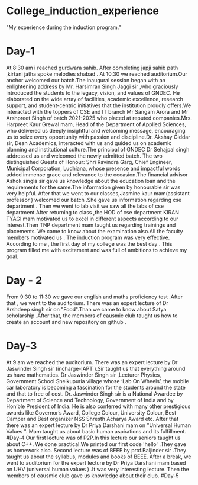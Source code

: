 # College_induction_experience
"My experience during the induction program."
# Day-1
At 8:30 am i reached  gurdwara sahib. After completing japji sahib path ,kirtani jatha spoke melodies shabad .
At 10:30 we reached auditorium.Our anchor welcomed our batch.The inaugural session began with an enlightening address by Mr. Harsimran Singh Jaggi sir ,who graciously introduced the students to the legacy, vision, and values of GNDEC. He elaborated on the wide array of facilities, academic excellence, research support, and student-centric initiatives that the institution proudly offers.We interacted with the toppers of CSE and IT branch Mr Sangam Arora and Mr Arshpreet Singh of batch 2021-2025 who placed at reputed companies.Mrs. Harpreet Kaur Grewal mam, Head of the Department of Applied Sciences, who delivered us deeply insightful and welcoming message, encouraging us to seize every opportunity with passion and discipline.Dr. Akshay Giddar sir, Dean Academics, interacted with us and guided us on academic planning and institutional culture.The principal of GNDEC Dr Sehajpal singh addressed us and welcomed the newly admitted batch. The two distinguished Guests of Honour:
Shri Ravindra Garg, Chief Engineer, Municipal Corporation, Ludhiana, whose presence and impactful words added immense grace and relevance to the occasion.The financial advisor Ashok singla sir gave us knowledge about  the education loan and the requirements for the same.The information given by honourable sir was very helpful. After that we went to our classes,Jasmine kaur mam(assistant professor ) welcomed our batch .She gave us information regarding cse department . Then we  went to lab visit we saw all the labs of cse department.After returning to class ,the HOD of cse department KIRAN TYAGI  mam motivated us to excel in different aspects according to our interest.Then  TNP department mam taught us regarding trainings and placements. We came to know about the examination also.All the faculty members motivated us .
The induction program was very effective.
According to me , the first day of my college was the best day .
This program filled me with excitement and was full of ambitions to achieve my goal.
# Day - 2
From 9:30 to 11:30 we gave our english and maths proficiency test .After that , we went to the auditorium. There was an expert lecture of Dr Arshdeep singh  sir on "Food".Than we came to know about Satya scholarship .After that, the members of causmic club taught us how to create an account and new repository on github .
# Day-3
At 9 am we reached the auditorium. There was an expert lecture by Dr Jaswinder Singh sir (incharge-IAPT ).Sir taught us that everything around us have mathematics.
Dr Jaswinder Singh sir ,Lecturer Physics, Government School Sheikupuria village whose ‘Lab On Wheels’, the mobile car laboratory is becoming a fascination for the students around the state and that to free of cost. Dr. Jaswinder Singh sir is a National 
Awardee by Department of Science and Technology, Government of India and by Hon’ble President of India. He is also conferred with many other prestigious awards like Governor’s Award, College Colour, University Colour, Best Camper and Best organizer NSS Shresth Acharya Award etc.
After that there was an expert lecture by Dr Priya Darshani mam on "Universal Human Values ".
Mam taught us about basic human aspirations and its fulfillment.
#Day-4
Our first lecture was of P2P.In this lecture our seniors taught us about C++.
We done practical.We printed our first code 'hello' .They gave us homework also.
Second lecture was of BEEE by prof.Baljinder sir .They taught us about the syllabus, modules and books of BEEE.
After a break, we went to auditorium for the expert lecture by Dr Priya Darshani mam based on UHV (universal human values ) .It was very interesting lecture. Then the members of causmic club gave us knowledge about their club.
#Day-5

